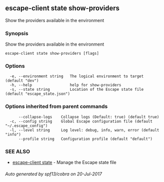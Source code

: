## escape-client state show-providers

Show the providers available in the environment

### Synopsis


Show the providers available in the environment

```
escape-client state show-providers [flags]
```

### Options

```
  -e, --environment string   The logical environment to target (default "dev")
  -h, --help                 help for show-providers
  -s, --state string         Location of the Escape state file (default "escape_state.json")
```

### Options inherited from parent commands

```
      --collapse-logs    Collapse logs (Default: true) (default true)
  -c, --config string    Global Escape configuration file (default "~/.escape_config")
  -l, --level string     Log level: debug, info, warn, error (default "info")
      --profile string   Configuration profile (default "default")
```

### SEE ALSO
* [escape-client state](escape-client_state.md)	 - Manage the Escape state file

###### Auto generated by spf13/cobra on 20-Jul-2017
